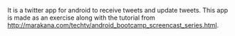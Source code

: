 It is  a twitter app for android to receive tweets and update tweets. This app is made as an exercise along with the tutorial from http://marakana.com/techtv/android_bootcamp_screencast_series.html.